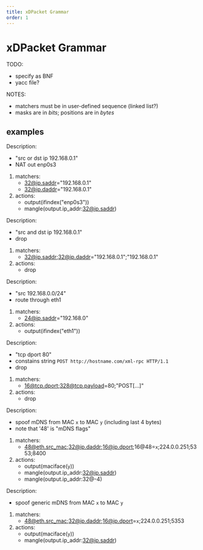 ```yaml
---
title: xDPacket Grammar
order: 1
---
```


# xDPacket Grammar

TODO:

- specify as BNF
- yacc file?

NOTES:

- matchers must be in user-defined sequence (linked list?)
- masks are in *bits*; positions are in *bytes*

## examples

Description:

- "src or dst ip 192.168.0.1"
- NAT out enp0s3

1. matchers:
	- 32@ip.saddr="192.168.0.1"
	- 32@ip.daddr="192.168.0.1"
1. actions:
	- output(ifindex("enp0s3"))
	- mangle(output.ip_addr:32@ip.saddr)

Description:

- "src and dst ip 192.168.0.1"
- drop

1. matchers:
	- 32@ip.saddr;32@ip.daddr="192.168.0.1";"192.168.0.1"
1. actions:
	- drop

Description:

- "src 192.168.0.0/24"
- route through eth1

1. matchers:
	- 24@ip.saddr="192.168.0"
1. actions:
	- output(ifindex("eth1"))

Description:

- "tcp dport 80"
- constains string `POST http://hostname.com/xml-rpc HTTP/1.1`
- drop

1. matchers:
	- 16@tcp.dport;328@tcp.payload=80;"POST[...]"
1. actions:
	- drop

Description:

- spoof mDNS from MAC `x` to MAC `y` (including last 4 bytes)
- note that '48' is "mDNS flags"

1. matchers:
	- 48@eth.src_mac;32@ip.daddr;16@ip.dport;16@48=`x`;224.0.0.251;5353;8400
1. actions:
	- output(maciface(`y`))
	- mangle(output.ip_addr:32@ip.saddr)
	- mangle(output.ip_addr:32@-4)

Description:

- spoof generic mDNS from MAC `x` to MAC `y`

1. matchers:
	- 48@eth.src_mac;32@ip.daddr;16@ip.dport=`x`;224.0.0.251;5353
1. actions:
	- output(maciface(`y`))
	- mangle(output.ip_addr:32@ip.saddr)
